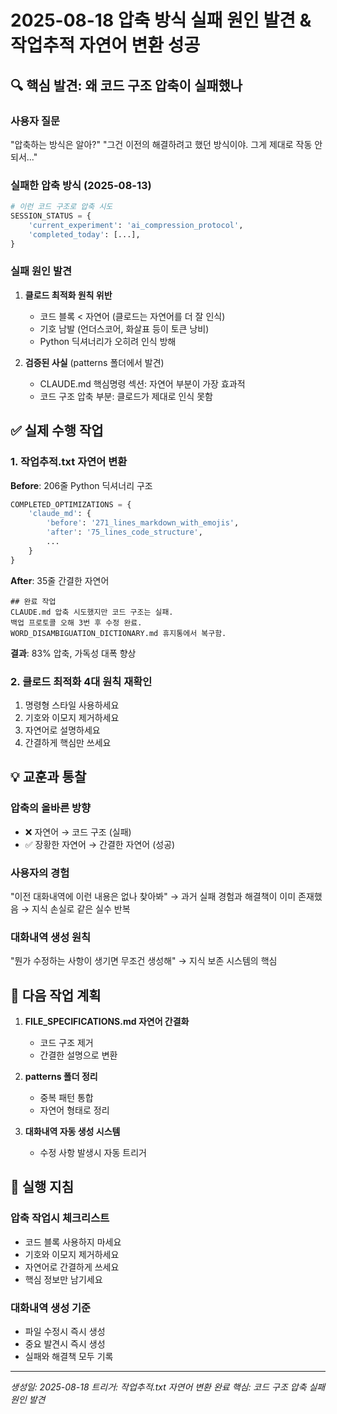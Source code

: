 # 2025-08-18 압축 방식 실패 원인 발견 & 작업추적 자연어 변환 성공

## 🔍 핵심 발견: 왜 코드 구조 압축이 실패했나

### 사용자 질문
"압축하는 방식은 알아?"
"그건 이전의 해결하려고 했던 방식이야. 그게 제대로 작동 안되서..."

### 실패한 압축 방식 (2025-08-13)
```python
# 이런 코드 구조로 압축 시도
SESSION_STATUS = {
    'current_experiment': 'ai_compression_protocol',
    'completed_today': [...],
}
```

### 실패 원인 발견
1. **클로드 최적화 원칙 위반**
   - 코드 블록 < 자연어 (클로드는 자연어를 더 잘 인식)
   - 기호 남발 (언더스코어, 화살표 등이 토큰 낭비)
   - Python 딕셔너리가 오히려 인식 방해

2. **검증된 사실** (patterns 폴더에서 발견)
   - CLAUDE.md 핵심명령 섹션: 자연어 부분이 가장 효과적
   - 코드 구조 압축 부분: 클로드가 제대로 인식 못함

## ✅ 실제 수행 작업

### 1. 작업추적.txt 자연어 변환
**Before**: 206줄 Python 딕셔너리 구조
```python
COMPLETED_OPTIMIZATIONS = {
    'claude_md': {
        'before': '271_lines_markdown_with_emojis',
        'after': '75_lines_code_structure',
        ...
    }
}
```

**After**: 35줄 간결한 자연어
```
## 완료 작업
CLAUDE.md 압축 시도했지만 코드 구조는 실패.
백업 프로토콜 오해 3번 후 수정 완료.
WORD_DISAMBIGUATION_DICTIONARY.md 휴지통에서 복구함.
```

**결과**: 83% 압축, 가독성 대폭 향상

### 2. 클로드 최적화 4대 원칙 재확인
1. 명령형 스타일 사용하세요
2. 기호와 이모지 제거하세요
3. 자연어로 설명하세요
4. 간결하게 핵심만 쓰세요

## 💡 교훈과 통찰

### 압축의 올바른 방향
- ❌ 자연어 → 코드 구조 (실패)
- ✅ 장황한 자연어 → 간결한 자연어 (성공)

### 사용자의 경험
"이전 대화내역에 이런 내용은 없나 찾아봐"
→ 과거 실패 경험과 해결책이 이미 존재했음
→ 지식 손실로 같은 실수 반복

### 대화내역 생성 원칙
"뭔가 수정하는 사항이 생기면 무조건 생성해"
→ 지식 보존 시스템의 핵심

## 🎯 다음 작업 계획

1. **FILE_SPECIFICATIONS.md 자연어 간결화**
   - 코드 구조 제거
   - 간결한 설명으로 변환

2. **patterns 폴더 정리**
   - 중복 패턴 통합
   - 자연어 형태로 정리

3. **대화내역 자동 생성 시스템**
   - 수정 사항 발생시 자동 트리거

## 📝 실행 지침

### 압축 작업시 체크리스트
- 코드 블록 사용하지 마세요
- 기호와 이모지 제거하세요
- 자연어로 간결하게 쓰세요
- 핵심 정보만 남기세요

### 대화내역 생성 기준
- 파일 수정시 즉시 생성
- 중요 발견시 즉시 생성
- 실패와 해결책 모두 기록

---
*생성일: 2025-08-18*
*트리거: 작업추적.txt 자연어 변환 완료*
*핵심: 코드 구조 압축 실패 원인 발견*